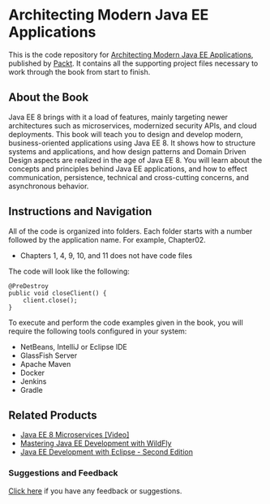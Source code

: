 # Architecting Modern Java EE Applications
This is the code repository for [Architecting Modern Java EE Applications](https://www.packtpub.com/application-development/architecting-modern-java-ee-applications?utm_source=github&utm_medium=repository&utm_campaign=9781788393850), published by [Packt](https://www.packtpub.com/?utm_source=github). It contains all the supporting project files necessary to work through the book from start to finish.

## About the Book
Java EE 8 brings with it a load of features, mainly targeting newer architectures such as microservices, modernized security APIs, and cloud deployments. This book will teach you to design and develop modern, business-oriented applications using Java EE 8. It shows how to structure systems and applications, and how design patterns and Domain Driven Design aspects are realized in the age of Java EE 8. You will learn about the concepts and principles behind Java EE applications, and how to effect communication, persistence, technical and cross-cutting concerns, and asynchronous behavior.

## Instructions and Navigation
All of the code is organized into folders. Each folder starts with a number followed by the application name. For example, Chapter02.
* Chapters 1, 4, 9, 10, and 11 does not have code files

The code will look like the following:
```
@PreDestroy
public void closeClient() {
    client.close();
}
```

To execute and perform the code examples given in the book, you will require the following tools configured in your system:
* NetBeans, IntelliJ or Eclipse IDE
* GlassFish Server
* Apache Maven
* Docker
* Jenkins
* Gradle

## Related Products
* [Java EE 8 Microservices [Video]](https://www.packtpub.com/application-development/java-ee-8-microservices-video?utm_source=github&utm_medium=repository&utm_campaign=9781788470377)
* [Mastering Java EE Development with WildFly](https://www.packtpub.com/web-development/mastering-java-ee-development-wildfly-10?utm_source=github&utm_medium=repository&utm_campaign=9781787287174)
* [Java EE Development with Eclipse - Second Edition](https://www.packtpub.com/application-development/java-ee-development-eclipse-second-edition?utm_source=github&utm_medium=repository&utm_campaign=9781785285349)

### Suggestions and Feedback
[Click here](https://docs.google.com/forms/d/e/1FAIpQLSe5qwunkGf6PUvzPirPDtuy1Du5Rlzew23UBp2S-P3wB-GcwQ/viewform) if you have any feedback or suggestions.
